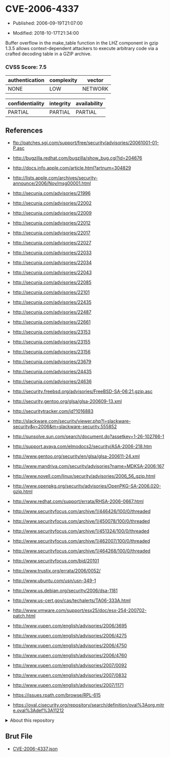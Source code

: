 # CVE-2006-4337

- Published: 2006-09-19T21:07:00

- Modified: 2018-10-17T21:34:00

Buffer overflow in the make_table function in the LHZ component in gzip 1.3.5 allows context-dependent attackers to execute arbitrary code via a crafted decoding table in a GZIP archive.

### CVSS Score: **7.5**

| authentication | complexity | vector |
| --- | --- | --- |
| NONE | LOW | NETWORK |

| confidentiality | integrity | availability |
| --- | --- | --- |
| PARTIAL | PARTIAL | PARTIAL |

## References

* ftp://patches.sgi.com/support/free/security/advisories/20061001-01-P.asc

* http://bugzilla.redhat.com/bugzilla/show_bug.cgi?id=204676

* http://docs.info.apple.com/article.html?artnum=304829

* http://lists.apple.com/archives/security-announce/2006/Nov/msg00001.html

* http://secunia.com/advisories/21996

* http://secunia.com/advisories/22002

* http://secunia.com/advisories/22009

* http://secunia.com/advisories/22012

* http://secunia.com/advisories/22017

* http://secunia.com/advisories/22027

* http://secunia.com/advisories/22033

* http://secunia.com/advisories/22034

* http://secunia.com/advisories/22043

* http://secunia.com/advisories/22085

* http://secunia.com/advisories/22101

* http://secunia.com/advisories/22435

* http://secunia.com/advisories/22487

* http://secunia.com/advisories/22661

* http://secunia.com/advisories/23153

* http://secunia.com/advisories/23155

* http://secunia.com/advisories/23156

* http://secunia.com/advisories/23679

* http://secunia.com/advisories/24435

* http://secunia.com/advisories/24636

* http://security.freebsd.org/advisories/FreeBSD-SA-06:21.gzip.asc

* http://security.gentoo.org/glsa/glsa-200609-13.xml

* http://securitytracker.com/id?1016883

* http://slackware.com/security/viewer.php?l=slackware-security&y=2006&m=slackware-security.555852

* http://sunsolve.sun.com/search/document.do?assetkey=1-26-102766-1

* http://support.avaya.com/elmodocs2/security/ASA-2006-218.htm

* http://www.gentoo.org/security/en/glsa/glsa-200611-24.xml

* http://www.mandriva.com/security/advisories?name=MDKSA-2006:167

* http://www.novell.com/linux/security/advisories/2006_56_gzip.html

* http://www.openpkg.org/security/advisories/OpenPKG-SA-2006.020-gzip.html

* http://www.redhat.com/support/errata/RHSA-2006-0667.html

* http://www.securityfocus.com/archive/1/446426/100/0/threaded

* http://www.securityfocus.com/archive/1/450078/100/0/threaded

* http://www.securityfocus.com/archive/1/451324/100/0/threaded

* http://www.securityfocus.com/archive/1/462007/100/0/threaded

* http://www.securityfocus.com/archive/1/464268/100/0/threaded

* http://www.securityfocus.com/bid/20101

* http://www.trustix.org/errata/2006/0052/

* http://www.ubuntu.com/usn/usn-349-1

* http://www.us.debian.org/security/2006/dsa-1181

* http://www.us-cert.gov/cas/techalerts/TA06-333A.html

* http://www.vmware.com/support/esx25/doc/esx-254-200702-patch.html

* http://www.vupen.com/english/advisories/2006/3695

* http://www.vupen.com/english/advisories/2006/4275

* http://www.vupen.com/english/advisories/2006/4750

* http://www.vupen.com/english/advisories/2006/4760

* http://www.vupen.com/english/advisories/2007/0092

* http://www.vupen.com/english/advisories/2007/0832

* http://www.vupen.com/english/advisories/2007/1171

* https://issues.rpath.com/browse/RPL-615

* https://oval.cisecurity.org/repository/search/definition/oval%3Aorg.mitre.oval%3Adef%3A11212

<details>
<summary>About this repository</summary> 

  This repository is part of the project [Live Hack CVE](https://github.com/Live-Hack-CVE). Main website can be found [www.live-hack.org](https://www.live-hack.org) 
  
  Made by [Sn0wAlice](https://github.com/Sn0wAlice) for the people that care about security and need to have a feed of the latest CVEs. Hope you enjoy it, don't forget to star the repo and follow me on [Twitter](https://twitter.com/Sn0wAlice) and [Github](https://github.com/Sn0wAlice). And that is my [personnal website](https://www.alice-snow.me/)

  - [Home Page](https://github.com/Live-Hack-CVE)
  - [Framework](https://github.com/Live-Hack-CVE/cve-framework)
  - [CVE database](https://github.com/Live-Hack-CVE/full_database)
  - [Changelog](https://github.com/Live-Hack-CVE/Changelog)
</details>

## Brut File

* [CVE-2006-4337.json](https://raw.githubusercontent.com/Live-Hack-CVE/full_database/main/cves/2006/CVE-2006-4337.json)

